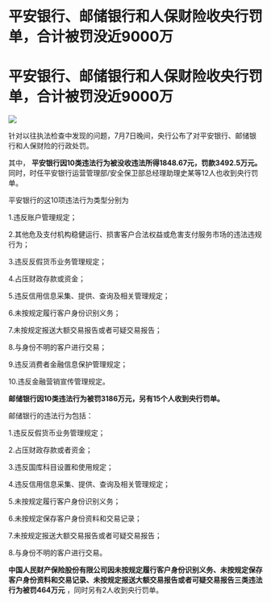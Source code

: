 # 平安银行、邮储银行和人保财险收央行罚单，合计被罚没近9000万

# 平安银行、邮储银行和人保财险收央行罚单，合计被罚没近9000万

![](https://inews.gtimg.com/newsapp_bt/0/15812431505/1000)

针对以往执法检查中发现的问题，7月7日晚间，央行公布了对平安银行、邮储银行和人保财险的行政处罚。

其中， **平安银行因10类违法行为被没收违法所得1848.67元，罚款3492.5万元。**
同时，时任平安银行运营管理部/安全保卫部总经理助理史某等12人也收到央行罚单。

平安银行的这10项违法行为类型分别为

1.违反账户管理规定；

2.其他危及支付机构稳健运行、损害客户合法权益或危害支付服务市场的违法违规行为；

3.违反反假货币业务管理规定；

4.占压财政存款或资金；

5.违反信用信息采集、提供、查询及相关管理规定；

6.未按规定履行客户身份识别义务；

7.未按规定报送大额交易报告或者可疑交易报告；

8.与身份不明的客户进行交易；

9.违反消费者金融信息保护管理规定；

10.违反金融营销宣传管理规定。

**邮储银行因10类违法行为被罚3186万元，另有15个人收到央行罚单。**

邮储银行的违法行为包括：

1.违反反假货币业务管理规定；

2.占压财政存款或者资金；

3.违反国库科目设置和使用规定；

4.违反信用信息采集、提供、查询及相关管理规定；

5.未按规定履行客户身份识别义务；

6.未按规定保存客户身份资料和交易记录；

7.未按规定报送大额交易报告或者可疑交易报告；

8.与身份不明的客户进行交易。

**中国人民财产保险股份有限公司因未按规定履行客户身份识别义务、未按规定保存客户身份资料和交易记录、未按规定报送大额交易报告或者可疑交易报告三类违法行为被罚464万元**
，同时另有2人收到央行罚单。

